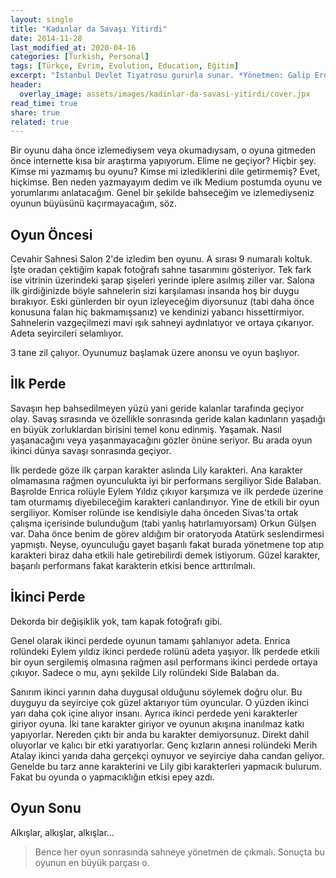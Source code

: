 ```yaml
---
layout: single
title: "Kadınlar da Savaşı Yitirdi"
date: 2014-11-28
last_modified_at: 2020-04-16
categories: [Turkish, Personal]
tags: [Türkçe, Evrim, Evolution, Education, Eğitim]
excerpt: "İstanbul Devlet Tiyatrosu gururla sunar. *Yönetmen: Galip Erdal*"
header:
  overlay_image: assets/images/kadinlar-da-savasi-yitirdi/cover.jpx
read_time: true
share: true
related: true
---
```


Bir oyunu daha önce izlemediysem veya okumadıysam, o oyuna gitmeden önce internette kısa bir araştırma yapıyorum. Elime ne geçiyor? Hiçbir şey. Kimse mi yazmamış bu oyunu? Kimse mi izlediklerini dile getirmemiş? Evet, hiçkimse. Ben neden yazmayayım dedim ve ilk Medium postumda oyunu ve yorumlarımı anlatacağım. Genel bir şekilde bahseceğim ve izlemediyseniz oyunun büyüsünü kaçırmayacağım, söz.

## Oyun Öncesi

Cevahir Sahnesi Salon 2'de izledim ben oyunu. A sırası 9 numaralı koltuk. İşte oradan çektiğim kapak fotoğrafı sahne tasarımını gösteriyor. Tek fark ise vitrinin üzerindeki şarap şişeleri yerinde iplere asılmış ziller var. Salona ilk girdiğinizde böyle sahnelerin sizi karşılaması insanda hoş bir duygu bırakıyor. Eski günlerden bir oyun izleyeceğim diyorsunuz (tabi daha önce konusuna falan hiç bakmamışsanız) ve kendinizi yabancı hissettirmiyor. Sahnelerin vazgeçilmezi mavi ışık sahneyi aydınlatıyor ve ortaya çıkarıyor. Adeta seyircileri selamlıyor.

3 tane zil çalıyor. Oyunumuz başlamak üzere anonsu ve oyun başlıyor.

## İlk Perde

Savaşın hep bahsedilmeyen yüzü yani geride kalanlar tarafında geçiyor olay. Savaş sırasında ve özellikle sonrasında geride kalan kadınların yaşadığı en büyük zorluklardan birisini temel konu edinmiş. Yaşamak. Nasıl yaşanacağını veya yaşanmayacağını gözler önüne seriyor. Bu arada oyun ikinci dünya savaşı sonrasında geçiyor.

İlk perdede göze ilk çarpan karakter aslında Lily karakteri. Ana karakter olmamasına rağmen oyunculukta iyi bir performans sergiliyor Side Balaban. Başrolde Enrica rolüyle Eylem Yıldız çıkıyor karşımıza ve ilk perdede üzerine tam oturmamış diyebileceğim karakteri canlandırıyor. Yine de etkili bir oyun sergiliyor. Komiser rolünde ise kendisiyle daha önceden Sivas'ta ortak çalışma içerisinde bulunduğum (tabi yanlış hatırlamıyorsam) Orkun Gülşen var. Daha önce benim de görev aldığım bir oratoryoda Atatürk seslendirmesi yapmıştı. Neyse, oyunculuğu gayet başarılı fakat burada yönetmene top atıp karakteri biraz daha etkili hale getirebilirdi demek istiyorum. Güzel karakter, başarılı performans fakat karakterin etkisi bence arttırılmalı.

## İkinci Perde

Dekorda bir değişiklik yok, tam kapak fotoğrafı gibi.

Genel olarak ikinci perdede oyunun tamamı şahlanıyor adeta. Enrica rolündeki Eylem yıldız ikinci perdede rolünü adeta yaşıyor. İlk perdede etkili bir oyun sergilemiş olmasına rağmen asıl performans ikinci perdede ortaya çıkıyor. Sadece o mu, aynı şekilde Lily rolündeki Side Balaban da.

Sanırım ikinci yarının daha duygusal olduğunu söylemek doğru olur. Bu duyguyu da seyirciye çok güzel aktarıyor tüm oyuncular. O yüzden ikinci yarı daha çok içine alıyor insanı. Ayrıca ikinci perdede yeni karakterler giriyor oyuna. İki tane karakter giriyor ve oyunun akışına inanılmaz katkı yapıyorlar. Nereden çıktı bir anda bu karakter demiyorsunuz. Direkt dahil oluyorlar ve kalıcı bir etki yaratıyorlar. Genç kızların annesi rolündeki Merih Atalay ikinci yarıda daha gerçekçi oynuyor ve seyirciye daha candan geliyor. Genelde bu tarz anne karakterini ve Lily gibi karakterleri yapmacık bulurum. Fakat bu oyunda o yapmacıklığın etkisi epey azdı.

## Oyun Sonu

Alkışlar, alkışlar, alkışlar…

> Bence her oyun sonrasında sahneye yönetmen de çıkmalı. Sonuçta bu oyunun en büyük parçası o.
